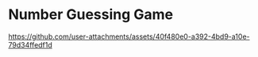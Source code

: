 # Number Guessing Game

https://github.com/user-attachments/assets/40f480e0-a392-4bd9-a10e-79d34ffedf1d
